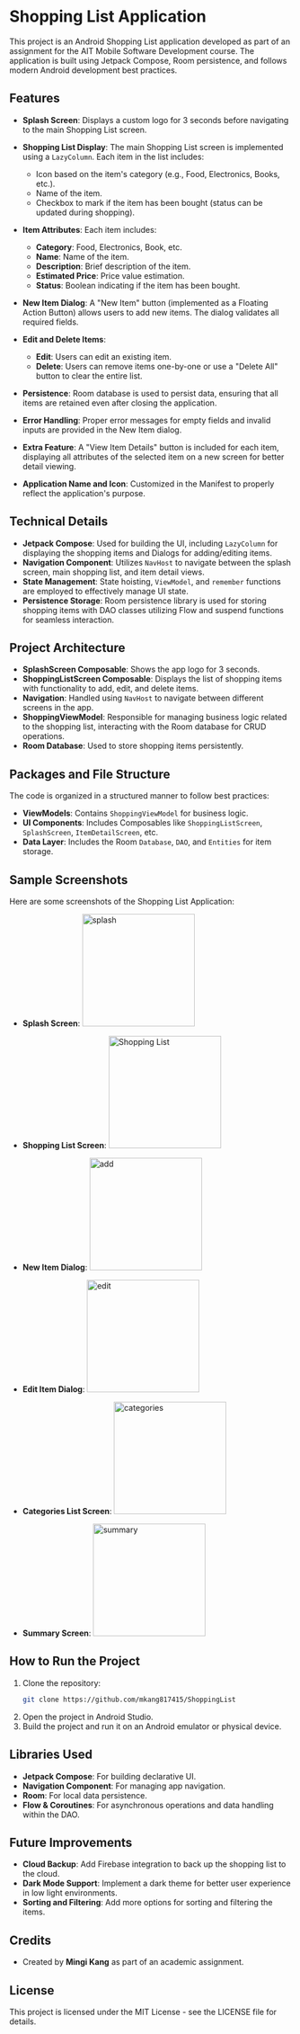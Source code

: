 # Shopping List Application

This project is an Android Shopping List application developed as part of an assignment for the AIT Mobile Software Development course. The application is built using Jetpack Compose, Room persistence, and follows modern Android development best practices.

## Features

- **Splash Screen**: Displays a custom logo for 3 seconds before navigating to the main Shopping List screen.

- **Shopping List Display**: The main Shopping List screen is implemented using a `LazyColumn`. Each item in the list includes:
  - Icon based on the item's category (e.g., Food, Electronics, Books, etc.).
  - Name of the item.
  - Checkbox to mark if the item has been bought (status can be updated during shopping).

- **Item Attributes**: Each item includes:
  - **Category**: Food, Electronics, Book, etc.
  - **Name**: Name of the item.
  - **Description**: Brief description of the item.
  - **Estimated Price**: Price value estimation.
  - **Status**: Boolean indicating if the item has been bought.

- **New Item Dialog**: A "New Item" button (implemented as a Floating Action Button) allows users to add new items. The dialog validates all required fields.

- **Edit and Delete Items**:
  - **Edit**: Users can edit an existing item.
  - **Delete**: Users can remove items one-by-one or use a "Delete All" button to clear the entire list.

- **Persistence**: Room database is used to persist data, ensuring that all items are retained even after closing the application.

- **Error Handling**: Proper error messages for empty fields and invalid inputs are provided in the New Item dialog.

- **Extra Feature**: A "View Item Details" button is included for each item, displaying all attributes of the selected item on a new screen for better detail viewing.

- **Application Name and Icon**: Customized in the Manifest to properly reflect the application's purpose.

## Technical Details

- **Jetpack Compose**: Used for building the UI, including `LazyColumn` for displaying the shopping items and Dialogs for adding/editing items.
- **Navigation Component**: Utilizes `NavHost` to navigate between the splash screen, main shopping list, and item detail views.
- **State Management**: State hoisting, `ViewModel`, and `remember` functions are employed to effectively manage UI state.
- **Persistence Storage**: Room persistence library is used for storing shopping items with DAO classes utilizing Flow and suspend functions for seamless interaction.

## Project Architecture

- **SplashScreen Composable**: Shows the app logo for 3 seconds.
- **ShoppingListScreen Composable**: Displays the list of shopping items with functionality to add, edit, and delete items.
- **Navigation**: Handled using `NavHost` to navigate between different screens in the app.
- **ShoppingViewModel**: Responsible for managing business logic related to the shopping list, interacting with the Room database for CRUD operations.
- **Room Database**: Used to store shopping items persistently.

## Packages and File Structure

The code is organized in a structured manner to follow best practices:
- **ViewModels**: Contains `ShoppingViewModel` for business logic.
- **UI Components**: Includes Composables like `ShoppingListScreen`, `SplashScreen`, `ItemDetailScreen`, etc.
- **Data Layer**: Includes the Room `Database`, `DAO`, and `Entities` for item storage.

## Sample Screenshots

Here are some screenshots of the Shopping List Application:

- **Splash Screen**: 
  <img src="Sample%20Photos/splash.png" alt="splash" width="200" />

- **Shopping List Screen**: 
  <img src="Sample%20Photos/shopping.png" alt="Shopping List" width="200" />

- **New Item Dialog**: 
  <img src="Sample%20Photos/add.png" alt="add" width="200" />
  
- **Edit Item Dialog**: 
  <img src="Sample%20Photos/edit.png" alt="edit" width="200" />

- **Categories List Screen**: 
  <img src="Sample%20Photos/categories.png" alt="categories" width="200" />

- **Summary Screen**: 
  <img src="Sample%20Photos/summary.png" alt="summary" width="200" />


  

## How to Run the Project

1. Clone the repository:
   ```bash
   git clone https://github.com/mkang817415/ShoppingList
   ```
2. Open the project in Android Studio.
3. Build the project and run it on an Android emulator or physical device.

## Libraries Used

- **Jetpack Compose**: For building declarative UI.
- **Navigation Component**: For managing app navigation.
- **Room**: For local data persistence.
- **Flow & Coroutines**: For asynchronous operations and data handling within the DAO.

## Future Improvements

- **Cloud Backup**: Add Firebase integration to back up the shopping list to the cloud.
- **Dark Mode Support**: Implement a dark theme for better user experience in low light environments.
- **Sorting and Filtering**: Add more options for sorting and filtering the items.

## Credits

- Created by **Mingi Kang** as part of an academic assignment.

## License

This project is licensed under the MIT License - see the LICENSE file for details.


